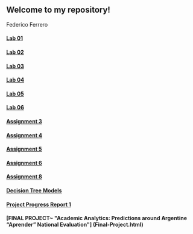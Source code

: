 ## Welcome to my repository!
Federico Ferrero

#### [Lab 01](Lab01.html)
#### [Lab 02](Lab02.html)
#### [Lab 03](Lab03.html)
#### [Lab 04](Lab04.html)
#### [Lab 05](Lab05.html)
#### [Lab 06](Lab06.html)
#### [Assignment 3](Assignment_3.html)
#### [Assignment 4](Assignment_4.html)
#### [Assignment 5](Assignment_5.html)
#### [Assignment 6](Assignment_6.html)
#### [Assignment 8](Assignment_8.html)
#### [Decision Tree Models](Decision-Tree.html)
#### [Project Progress Report 1](Progress-Report-Project.html)
#### [FINAL PROJECT~ "Academic Analytics: Predictions around Argentine “Aprender” National Evaluation"] (Final-Project.html)



